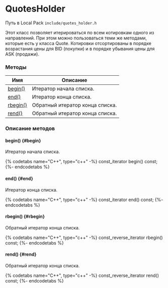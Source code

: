 # QuotesHolder

Путь в Local Pack `include/quotes_holder.h`

Этот класс позволяет итерироваться по всем котировкам одного из направлений.
При этом можно пользоваться теми же методами, которые есть у класса Quote.
Котировки отсортированы в порядке возрастания цены для BID (покупки) и в порядке убывания цены для ASK (продажи).

### Методы

| Имя | Описание |
| --- | --- |
| [begin()](#begin) | Итератор начала списка. |
| [end()](#end) | Итератор конца списка. |
| [rbegin()](#rbegin) | Обратный итератор конца списка. |
| [rend()](#rend) | Обратный итератор конца списка. |

### Описание методов

#### begin() {#begin}

Итератор начала списка.

{% codetabs name="C++", type="c++" -%}
const_iterator begin() const;
{%- endcodetabs %}

#### end() {#end}

Итератор конца списка.

{% codetabs name="C++", type="c++" -%}
const_iterator end() const;
{%- endcodetabs %}

#### rbegin() {#rbegin}

Обратный итератор конца списка.

{% codetabs name="C++", type="c++" -%}
const_reverse_iterator rbegin() const;
{%- endcodetabs %}

#### rend() {#rend}

Обратный итератор конца списка.

{% codetabs name="C++", type="c++" -%}
const_reverse_iterator rend() const;
{%- endcodetabs %}
